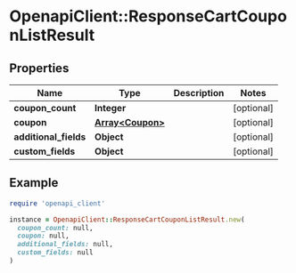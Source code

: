 # OpenapiClient::ResponseCartCouponListResult

## Properties

| Name | Type | Description | Notes |
| ---- | ---- | ----------- | ----- |
| **coupon_count** | **Integer** |  | [optional] |
| **coupon** | [**Array&lt;Coupon&gt;**](Coupon.md) |  | [optional] |
| **additional_fields** | **Object** |  | [optional] |
| **custom_fields** | **Object** |  | [optional] |

## Example

```ruby
require 'openapi_client'

instance = OpenapiClient::ResponseCartCouponListResult.new(
  coupon_count: null,
  coupon: null,
  additional_fields: null,
  custom_fields: null
)
```

